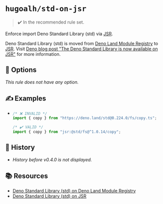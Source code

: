 # `hugoalh/std-on-jsr`

> ✔️ In the recommended rule set.

Enforce import Deno Standard Library (std) via [JSR][jsr].

Deno Standard Library (std) is moved from [Deno Land Module Registry](https://deno.land/x) to [JSR][jsr]. Visit [Deno blog post "The Deno Standard Library is now available on JSR"](https://deno.com/blog/std-on-jsr) for more information.

## 🔧 Options

*This rule does not have any option.*

## ✍️ Examples

- ```ts
  /* ❌ INVALID */
  import { copy } from "https://deno.land/std@0.224.0/fs/copy.ts";

  /* ✔️ VALID */
  import { copy } from "jsr:@std/fs@^1.0.14/copy";
  ```

## 📜 History

- *History before v0.4.0 is not displayed.*

## 📚 Resources

- [Deno Standard Library (std) on Deno Land Module Registry](https://deno.land/std)
- [Deno Standard Library (std) on JSR](https://jsr.io/@std)

[jsr]: https://jsr.io/
